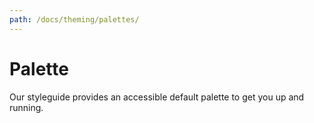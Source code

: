 ```yaml
---
path: /docs/theming/palettes/
---
```


# Palette

Our styleguide provides an accessible default palette to get you up and running.

<paletteblock />
